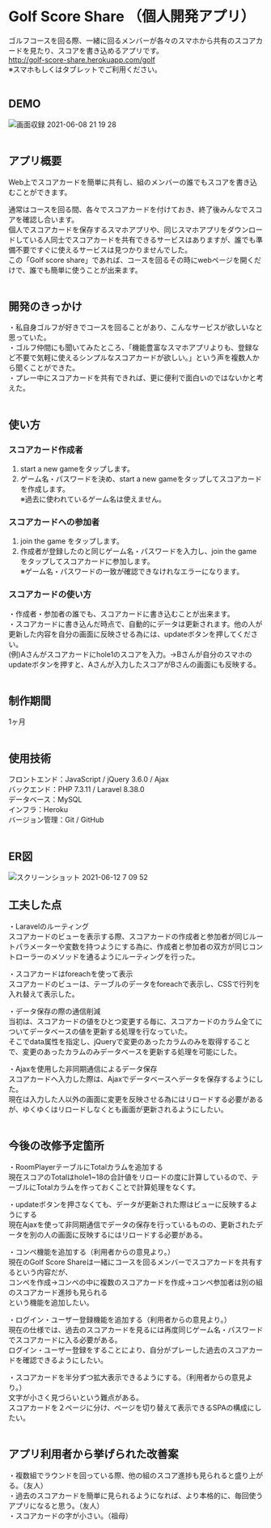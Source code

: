 # Golf Score Share （個人開発アプリ）
ゴルフコースを回る際、一緒に回るメンバーが各々のスマホから共有のスコアカードを見たり、スコアを書き込めるアプリです。<br>
http://golf-score-share.herokuapp.com/golf <br>
※スマホもしくはタブレットでご利用ください。
<br><br>  

## DEMO
![画面収録 2021-06-08 21 19 28](https://user-images.githubusercontent.com/78901624/121184196-ce370680-c89f-11eb-8729-daf893e55e2e.gif)
<br><br>
    

## アプリ概要
Web上でスコアカードを簡単に共有し、組のメンバーの誰でもスコアを書き込むことができます。

通常はコースを回る間、各々でスコアカードを付けておき、終了後みんなでスコアを確認し合います。  
個人でスコアカードを保存するスマホアプリや、同じスマホアプリをダウンロードしている人同士でスコアカードを共有できるサービスはありますが、誰でも準備不要ですぐに使えるサービスは見つかりませんでした。  
この「Golf score share」であれば、コースを回るその時にwebページを開くだけで、誰でも簡単に使うことが出来ます。
<br><br>

## 開発のきっかけ
・私自身ゴルフが好きでコースを回ることがあり、こんなサービスが欲しいなと思っていた。<br>
・ゴルフ仲間にも聞いてみたところ、「機能豊富なスマホアプリよりも、登録など不要で気軽に使えるシンプルなスコアカードが欲しい。」という声を複数人から聞くことができた。<br>
・プレー中にスコアカードを共有できれば、更に便利で面白いのではないかと考えた。
<br><br>

## 使い方
### スコアカード作成者
1. start a new gameをタップします。
2. ゲーム名・パスワードを決め、start a new gameをタップしてスコアカードを作成します。<br>
※過去に使われているゲーム名は使えません。


### スコアカードへの参加者
1. join the game をタップします。
2. 作成者が登録したのと同じゲーム名・パスワードを入力し、join the gameをタップしてスコアカードに参加します。<br>
※ゲーム名・パスワードの一致が確認できなけれなエラーになります。


### スコアカードの使い方
・作成者・参加者の誰でも、スコアカードに書き込むことが出来ます。<br>
・スコアカードに書き込んだ時点で、自動的にデータは更新されます。他の人が更新した内容を自分の画面に反映させる為には、updateボタンを押してください。<br>
(例)Aさんがスコアカードにhole1のスコアを入力。→Bさんが自分のスマホのupdateボタンを押すと、Aさんが入力したスコアがBさんの画面にも反映する。
<br><br>

## 制作期間
1ヶ月
<br><br>

## 使用技術
フロントエンド：JavaScript / jQuery 3.6.0 / Ajax<br>
バックエンド：PHP 7.3.11 / Laravel 8.38.0<br>
データベース：MySQL<br>
インフラ：Heroku<br>
バージョン管理：Git / GitHub
<br><br>  

## ER図
![スクリーンショット 2021-06-12 7 09 52](https://user-images.githubusercontent.com/78901624/121753409-42e29d00-cb4d-11eb-82d7-cc5ee7e34b26.png)


## 工夫した点
・Laravelのルーティング<br>
スコアカードのビューを表示する際、スコアカードの作成者と参加者が同じルートパラメーターや変数を持つようにする為に、作成者と参加者の双方が同じコントローラーのメソッドを通るようにルーティングを行った。

・スコアカードはforeachを使って表示<br>
スコアカードのビューは、テーブルのデータをforeachで表示し、CSSで行列を入れ替えて表示した。

・データ保存の際の通信削減<br>
当初は、スコアカードの値をひとつ変更する毎に、スコアカードのカラム全てについてデータベースの値を更新する処理を行なっていた。<br>
そこでdata属性を指定し、jQueryで変更のあったカラムのみを取得することで、変更のあったカラムのみデータベースを更新する処理を可能にした。

・Ajaxを使用した非同期通信によるデータ保存<br>
スコアカードへ入力した際は、Ajaxでデータベースへデータを保存するようにした。<br>
現在は入力した人以外の画面に変更を反映させる為にはリロードする必要があるが、ゆくゆくはリロードしなくとも画面が更新されるようにしたい。
<br><br>

## 今後の改修予定箇所
・RoomPlayerテーブルにTotalカラムを追加する<br>
現在スコアのTotalはhole1~18の合計値をリロードの度に計算しているので、テーブルにTotalカラムを作っておくことで計算処理をなくす。

・updateボタンを押さなくても、データが更新された際はビューに反映するようにする<br>
現在Ajaxを使って非同期通信でデータの保存を行っているものの、更新されたデータを別の人の画面に反映するにはリロードする必要がある。

・コンペ機能を追加する（利用者からの意見より。）<br>
現在のGolf Score Shareは一緒にコースを回るメンバーでスコアカードを共有するという内容だが、<br>
コンペを作成→コンペの中に複数のスコアカードを作成→コンペ参加者は別の組のスコアカード進捗も見られる<br>
という機能を追加したい。

・ログイン・ユーザー登録機能を追加する（利用者からの意見より。）<br>
現在の仕様では、過去のスコアカードを見るには再度同じゲーム名・パスワードでスコアカードに入る必要がある。<br>
ログイン・ユーザー登録をすることにより、自分がプレーした過去のスコアカードを確認できるようにしたい。

・スコアカードを半分ずつ拡大表示できるようにする。（利用者からの意見より。）<br>
文字が小さく見づらいという難点がある。<br>
スコアカードを２ページに分け、ページを切り替えて表示できるSPAの構成にしたい。
<br><br>

## アプリ利用者から挙げられた改善案
・複数組でラウンドを回っている際、他の組のスコア進捗も見られると盛り上がる。（友人）<br>
・過去のスコアカードを簡単に見られるようになれば、より本格的に、毎回使うアプリになると思う。（友人）<br>
・スコアカードの字が小さい。（祖母）
